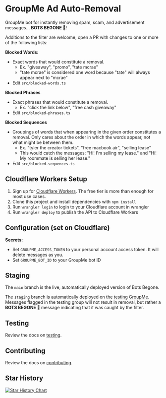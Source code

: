 # GroupMe Ad Auto-Removal

GroupMe bot for instantly removing spam, scam, and advertisement messages... **BOTS BEGONE 🤬**!

Additions to the filter are welcome, open a PR with changes to one or more of the following lists:

**Blocked Words:**

- Exact words that would constitute a removal.
  - Ex. "giveaway", "promo", "tate mcrae"
  - "tate mcrae" is considered one word because "tate" will always appear next to "mcrae"
- Edit `src/blocked-words.ts`

**Blocked Phrases**

- Exact phrases that would constitute a removal.
  - Ex. "click the link below", "free cash giveaway"
- Edit `src/blocked-phrases.ts`

**Blocked Sequences**

- Groupings of words that when appearing in the given order constitutes a removal. Only cares about the order in which the words appear, not what might be between them.
  - Ex. "tyler the creator tickets", "free macbook air", "selling lease"
  - This would catch the messages: "Hi! I'm selling my lease." and "Hi! My roommate is selling her lease."
- Edit `src/blocked-sequences.ts`

## Cloudflare Workers Setup

1. Sign up for [Cloudflare Workers](https://workers.dev). The free tier is more than enough for most use cases.
2. Clone this project and install dependencies with `npm install`
3. Run `wrangler login` to login to your Cloudflare account in wrangler
4. Run `wrangler deploy` to publish the API to Cloudflare Workers

## Configuration (set on Cloudflare)

**Secrets:**

- Set `GROUPME_ACCESS_TOKEN` to your personal account access token. It will delete messages as you.
- Set `GROUPME_BOT_ID` to your GroupMe bot ID

## Staging

The `main` branch is the live, automatically deployed version of Bots Begone.

The `staging` branch is automatically deployed on the [testing GroupMe](https://groupme.com/join_group/109616610/4Lu7g3V8). Messages flagged in the testing group will not result in removal, but rather a **BOTS BEGONE 🤬** message indicating that it was caught by the filter.

## Testing

Review the docs on [testing](/test/TESTING.md).

## Contributing

Review the docs on [contributing](/CONTRIBUTING.md).

## Star History

[![Star History Chart](https://api.star-history.com/svg?repos=ldmoore/groupme-mod-bot&type=date&legend=top-left)](https://www.star-history.com/#ldmoore/groupme-mod-bot&type=date&legend=top-left)
